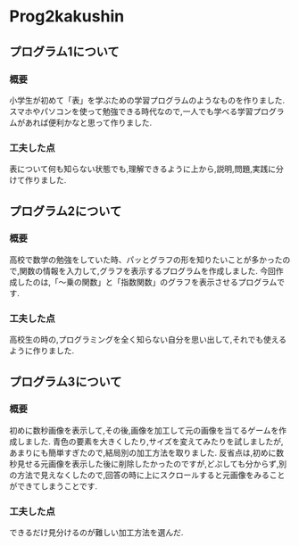 # Prog2kakushin
## プログラム1について
### 概要
小学生が初めて「表」を学ぶための学習プログラムのようなものを作りました.
スマホやパソコンを使って勉強できる時代なので,一人でも学べる学習プログラムがあれば便利かなと思って作りました.
### 工夫した点
表について何も知らない状態でも,理解できるように上から,説明,問題,実践に分けて作りました.
## プログラム2について
### 概要
高校で数学の勉強をしていた時、パッとグラフの形を知りたいことが多かったので,関数の情報を入力して,グラフを表示するプログラムを作成しました.
今回作成したのは,「～乗の関数」と「指数関数」のグラフを表示させるプログラムです.
### 工夫した点
高校生の時の,プログラミングを全く知らない自分を思い出して,それでも使えるように作りました.
## プログラム3について
### 概要
初めに数秒画像を表示して,その後,画像を加工して元の画像を当てるゲームを作成しました.
青色の要素を大きくしたり,サイズを変えてみたりを試しましたが,あまりにも簡単すぎたので,結局別の加工方法を取りました.
反省点は,初めに数秒見せる元画像を表示した後に削除したかったのですが,どぷしても分からず,別の方法で見えなくしたので,回答の時に上にスクロールすると元画像をみることができてしまうことです.
### 工夫した点
できるだけ見分けるのが難しい加工方法を選んだ.
